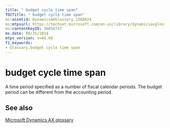 ```yaml
---
title: " budget cycle time span"
TOCTitle: " budget cycle time span"
ms:assetid: DynamicsAXGlossary.1368024
ms:mtpsurl: https://technet.microsoft.com/en-us/library/dynamicsaxglossary.1368024(v=AX.60)
ms:contentKeyID: 36056747
ms.date: 08/25/2014
mtps_version: v=AX.60
f1_keywords:
- Glossary.budget cycle time span
---
```


# budget cycle time span

A time period specified as a number of fiscal calendar periods. The budget period can be different from the accounting period.

## See also

[Microsoft Dynamics AX glossary](glossary/microsoft-dynamics-ax-glossary.md)

  



